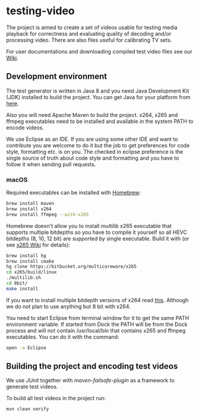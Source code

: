 # testing-video

The project is aimed to create a set of videos usable for testing
media playback for correctness and evaluating quality of decoding
and/or processing video.
There are also files useful for calibrating TV sets.

For user documentations and downloading compiled test video files
see our [Wiki](https://github.com/testing-av/testing-video/wiki).

## Development environment

The test generator is written in Java 8 and you need Java Development Kit
(JDK) installed to build the project. You can get Java for your platform
from [here](http://www.oracle.com/technetwork/java/javase/downloads/jdk8-downloads-2133151.html).

Also you will need Apache Maven to build the project. x264, x265 and ffmpeg
executables need to be installed and available in the system PATH to encode
videos.

We use Eclipse as an IDE. If you are using some other IDE and want to
contribute you are welcome to do it but the job to get preferences for
code style, formatting etc. is on you. The checked in eclipse preference
is the single source of truth about code style and formatting and you
have to follow it when sending pull requests.

### macOS

Required executables can be installed with [Homebrew](https://brew.sh/): 

```sh
brew install maven
brew install x264
brew install ffmpeg --with-x265
```

Homebrew doesn't allow you to install _multilib_ x265 executable that
supports multiple bitdepths so you have to compile it yourself so all HEVC
bitdepths (8, 10, 12 bit) are supported by single executable. Build it with
(or see [x265 Wiki](https://bitbucket.org/multicoreware/x265/wiki/Home) for
details):

```sh
brew install hg
brew install cmake
hg clone https://bitbucket.org/multicoreware/x265
cd x265/build/linux
./multilib.sh
cd 8bit/
make install
```

If you want to install multiple bitdepth versions of x264 read
[this](https://github.com/Homebrew/legacy-homebrew/issues/48902).
Although we do not plan to use anything but 8 bit with x264.

You need to start Eclipse from terminal window for it to get the same
PATH environment variable. If started from Dock the PATH will be from
the Dock process and will not contain /usr/local/bin that contains
x265 and ffmpeg executables. You can do it with the command:

```sh
open -a Eclipse
```

## Building the project and encoding test videos

We use _JUnit_ together with _maven-failsafe-plugin_ as a framework to
generate test videos.

To build all test videos in the project run:

```sh
mvn clean verify
```

